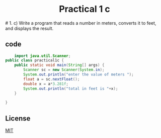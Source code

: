 <h1 align="center" style="margin-top: 0px;">Practical 1 c
</h1>
# 1. 	c) Write a program that reads a number in meters, converts it to feet, and displays  the result. 	

## code
```java
    import java.util.Scanner;
public class practical1c {
    public static void main(String[] args) {
        Scanner sc = new Scanner(System.in);
        System.out.println("enter the value of meters ");
        float a = sc.nextFloat();
        double x = a*3.281f;
        System.out.println("total in feet is "+x);
    }                        
    
}
```
## License
[MIT](https://hiren14.github.io/java_lab_050/LICENSE)